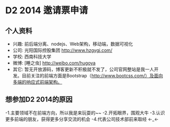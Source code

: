 # D2 2014 邀请票申请

## 个人资料

- 兴趣: 前后端分离、nodejs、Web架构，移动端，数据可视化
- 公司: 光阳国际控股集团 http://www.hzgygj.com/
- 学校: 西南科技大学
- 微博: [睡之虫] http://weibo.com/hugoya
- 其它: 暂无开放源码，博客更新不积极就不发了，公司官网整站是我一人开发。目前关注的前端方面是Bootstrap（http://www.bootcss.com/）及面向多端的响应式前端架构。

## 想参加D2 2014的原因

-1.主要领域不在前端方向，所以我是来玩耍的~~
-2.开拓眼界，围观大牛
-3.认识更多前端的朋友，获得更多分享交流的机会
-4.代表公司技术部前来取经 ←_←
